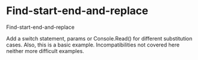# Find-start-end-and-replace
Find-start-end-and-replace

Add a switch statement, params or Console.Read() for different substitution cases. Also, this is a basic example. 
Incompatibilities not covered here neither more difficult examples.
